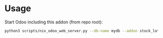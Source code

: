 # Usage

Start Odoo including this addon (from repo root):

```bash
python3 scripts/nix_odoo_web_server.py --db-name mydb --addon stock_lot_scrap
```
